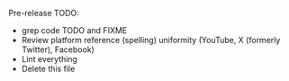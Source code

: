 Pre-release TODO:
* grep code TODO and FIXME
* Review platform reference (spelling) uniformity (YouTube, X (formerly Twitter), Facebook)
* Lint everything
* Delete this file
